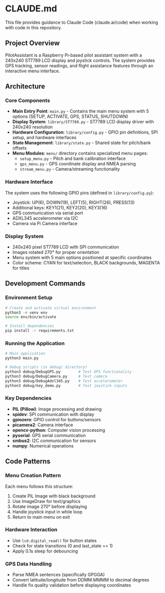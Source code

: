 # CLAUDE.md

This file provides guidance to Claude Code (claude.ai/code) when working with code in this repository.

## Project Overview

PilotAssistant is a Raspberry Pi-based pilot assistant system with a 240x240 ST7789 LCD display and joystick controls. The system provides GPS tracking, sensor readings, and flight assistance features through an interactive menu interface.

## Architecture

### Core Components

- **Main Entry Point**: `main.py` - Contains the main menu system with 5 options (SETUP, ACTIVATE, GPS, STATUS, SHUTDOWN)
- **Display System**: `library/ST7789.py` - ST7789 LCD display driver with 240x240 resolution
- **Hardware Configuration**: `library/config.py` - GPIO pin definitions, SPI setup, and hardware interfaces
- **State Management**: `library/state.py` - Shared state for pitch/bank offsets
- **Menu Modules**: `menu/` directory contains specialized menu pages:
  - `setup_menu.py` - Pitch and bank calibration interface
  - `gps_menu.py` - GPS coordinate display and NMEA parsing
  - `stream_menu.py` - Camera/streaming functionality

### Hardware Interface

The system uses the following GPIO pins (defined in `library/config.py`):
- Joystick: UP(6), DOWN(19), LEFT(5), RIGHT(26), PRESS(13)
- Additional keys: KEY1(21), KEY2(20), KEY3(16)
- GPS communication via serial port
- ADXL345 accelerometer via I2C
- Camera via Pi Camera interface

### Display System

- 240x240 pixel ST7789 LCD with SPI communication
- Images rotated 270° for proper orientation
- Menu system with 5 main options positioned at specific coordinates
- Color scheme: CYAN for text/selection, BLACK backgrounds, MAGENTA for titles

## Development Commands

### Environment Setup
```bash
# Create and activate virtual environment
python3 -m venv env
source env/bin/activate

# Install dependencies
pip install -r requirements.txt
```

### Running the Application
```bash
# Main application
python3 main.py

# Debug scripts (in debug/ directory)
python3 debug/DebugGPS.py        # Test GPS functionality
python3 debug/DebugCamera.py     # Test camera
python3 debug/DebugAdxl345.py    # Test accelerometer
python3 debug/key_demo.py        # Test joystick inputs
```

### Key Dependencies

- **PIL (Pillow)**: Image processing and drawing
- **spidev**: SPI communication with display
- **gpiozero**: GPIO control for buttons/sensors
- **picamera2**: Camera interface
- **opencv-python**: Computer vision processing
- **pyserial**: GPS serial communication
- **smbus2**: I2C communication for sensors
- **numpy**: Numerical operations

## Code Patterns

### Menu Creation Pattern
Each menu follows this structure:
1. Create PIL Image with black background
2. Use ImageDraw for text/graphics
3. Rotate image 270° before displaying
4. Handle joystick input in while loop
5. Return to main menu on exit

### Hardware Interaction
- Use `lcd.digital_read()` for button states
- Check for state transitions (0 and last_state == 1)
- Apply 0.1s sleep for debouncing

### GPS Data Handling
- Parse NMEA sentences (specifically GPGGA)
- Convert latitude/longitude from DDMM.MMMM to decimal degrees
- Handle fix quality validation before displaying coordinates
